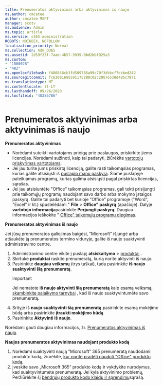 ```yaml
---
title: Prenumeratos aktyvinimas arba aktyvinimas iš naujo
ms.author: cmcatee
author: cmcatee-MSFT
manager: scotv
ms.audience: Admin
ms.topic: article
ms.service: o365-administration
ROBOTS: NOINDEX, NOFOLLOW
localization_priority: Normal
ms.collection: Adm_O365
ms.assetid: 2d59f23f-7aad-4b57-9039-0bd2bbf929a3
ms.custom:
- "1500028"
- "482"
ms.openlocfilehash: f486846cb3fd509785a99c70f3dbbcf7dcbed242
ms.sourcegitcommit: fc62091696591175280c02c29876530d485c7871
ms.translationtype: MT
ms.contentlocale: lt-LT
ms.lasthandoff: 09/26/2020
ms.locfileid: "48286786"
---
```

# <a name="activate-or-reactivate-a-subscription"></a>Prenumeratos aktyvinimas arba aktyvinimas iš naujo

**Prenumeratos aktyvinimas**

- Norėdami suteikti vartotojams prieigą prie paslaugos, priskirkite jiems licencijas. Norėdami sužinoti, kaip tai padaryti, žiūrėkite [vartotojų priskyrimas vartotojams](https://docs.microsoft.com/microsoft-365/admin/manage/assign-licenses-to-users).
- Jei jau turite jums priskirtą licenciją, galite rasti taikomąsias programas, kurias galite atsisiųsti iš [puslapio mano paskyra](https://portal.office.com/account/#installs). Šiame puslapyje pateikiamas programų, kurias galima atsisiųsti pagal priskirtas licencijas, sąrašas.
- Jei jau atsisiuntėte "Office" taikomąsias programas, gali tekti prisijungti prie taikomųjų programų naudojant savo darbo arba mokymo įstaigos paskyrą. Galite tai padaryti bet kurioje "Office" programoje ("Word", "Excel" ir kt.) spustelėdami " **File**  >  **Office" paskyrą** (apačioje). Dalyje **vartotojo informacija**pasirinkite **Perjungti paskyrą**. Daugiau informacijos ieškokite " [Office" taikomųjų programų diegimas](https://docs.microsoft.com/microsoft-365/admin/setup/install-applications).

**Prenumeratos aktyvinimas iš naujo**

Jei jūsų prenumeratos galiojimas baigėsi, "Microsoft" išjungė arba atšaukėte ją prenumeratos termino viduryje, galite iš naujo suaktyvinti administravimo centre.
  
1. Administravimo centre eikite į puslapį **atsiskaitymo**  >  [produktai](https://go.microsoft.com/fwlink/p/?linkid=842054) .
2. Skirtuke **produktai** raskite prenumeratą, kurią norite aktyvinti iš naujo.
3. Pasirinkite **daugiau veiksmų** (trys taškai), tada pasirinkite **iš naujo suaktyvinti šią prenumeratą**.
    > [!IMPORTANT]
    > Jei nematote **iš naujo aktyvinti šią prenumeratą** kaip esamą veiksmą, [skambinkite palaikymo tarnybai](https://docs.microsoft.com/microsoft-365/admin/contact-support-for-business-products) , kad iš naujo suaktyvintumėte savo prenumeratą.
4. Srityje iš **naujo suaktyvinti šią prenumeratą** pasirinkite esamą mokėjimo būdą arba pasirinkite **įtraukti mokėjimo būdą**.
5. Pasirinkite **Aktyvinti iš naujo**.

Norėdami gauti daugiau informacijos, žr. [Prenumeratos aktyvinimas iš naujo](https://docs.microsoft.com/microsoft-365/commerce/subscriptions/reactivate-your-subscription).

**Naujos prenumeratos aktyvinimas naudojant produkto kodą**

1. Norėdami suaktyvinti naują "Microsoft" 365 prenumeratą naudodami produkto kodą, žiūrėkite, [kur norite pradėti naudoti "Office" produkto kodą](https://support.office.com/article/where-to-enter-your-office-product-key-0a82e5ae-739e-4b92-a6f4-2ec780c185db).
2. Įveskite savo „Microsoft 365“ produkto kodą ir vykdykite nurodymus, kad suaktyvintumėte prenumeratą. Jei kyla aktyvinimo problemų, Peržiūrėkite šį [bendrųjų produkto kodo klaidų ir sprendimų](https://docs.microsoft.com/microsoft-365/commerce/product-key-errors-and-solutions)sąrašą.